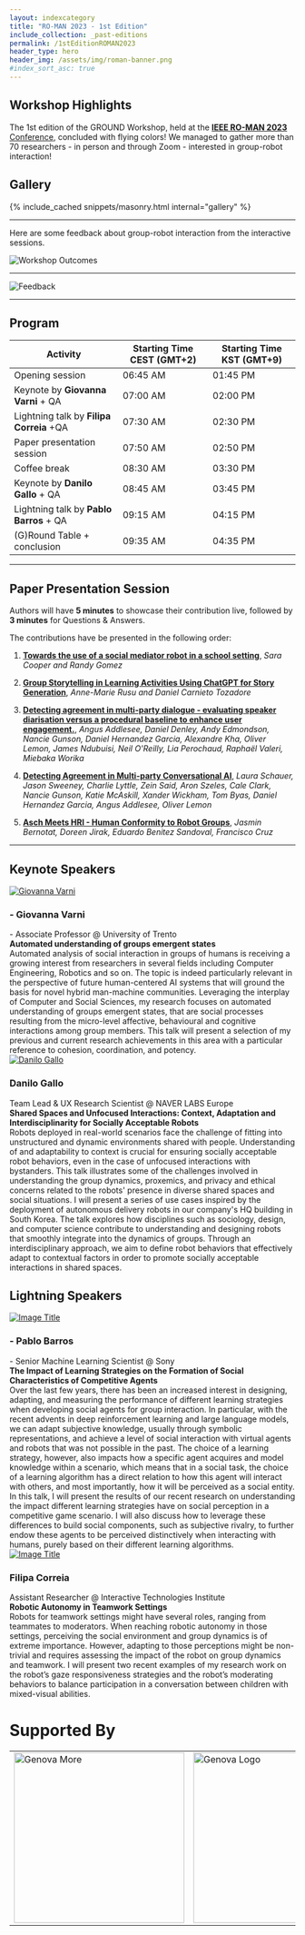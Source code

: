 ```yaml
---
layout: indexcategory
title: "RO-MAN 2023 - 1st Edition"
include_collection: _past-editions
permalink: /1stEditionROMAN2023
header_type: hero
header_img: /assets/img/roman-banner.png
#index_sort_asc: true
---
```


## Workshop Highlights


The 1st edition of the GROUND Workshop, held at the <a href="http://ro-man2023.org/main"><b>IEEE RO-MAN 2023</b> Conference</a>, concluded with flying colors! We managed to gather more than 70 researchers - in person and through Zoom - interested in group-robot interaction!

<!--![GROUND Plan](assets/img/romanBanner.jpeg)-->

## Gallery

{% include_cached snippets/masonry.html internal="gallery" %}

---

Here are some feedback about group-robot interaction from the interactive sessions.


![Workshop Outcomes](assets/img/outcomes.png)

---

![Feedback](assets/img/comments.png)

---

## Program

| **Activity**                             | **Starting Time CEST (GMT+2)** | **Starting Time KST (GMT+9)** |
|------------------------------------------|--------------------------------|-------------------------------|
| Opening session                          | 06:45 AM                       | 01:45 PM                      |
| Keynote by **Giovanna Varni** + QA       | 07:00 AM                       | 02:00 PM                      |
| Lightning talk by **Filipa Correia** +QA | 07:30 AM                       | 02:30 PM                      |
| Paper presentation session               | 07:50 AM                       | 02:50 PM                      |
| Coffee break                             | 08:30 AM                       | 03:30 PM                      |
| Keynote by **Danilo Gallo** + QA         | 08:45 AM                       | 03:45 PM                      |
| Lightning talk by **Pablo Barros** + QA  | 09:15 AM                       | 04:15 PM                      |
| (G)Round Table + conclusion              | 09:35 AM                       | 04:35 PM                      |

---

## Paper Presentation Session

Authors will have **5 minutes** to showcase their contribution live, followed by **3 minutes** for Questions & Answers.

The contributions have be presented in the following order:
1. [**Towards the use of a social mediator robot in a school setting**](/workshop/cooper), *Sara Cooper and Randy Gomez*
   
2. [**Group Storytelling in Learning Activities Using ChatGPT for Story Generation**](/workshop/rusu), *Anne-Marie Rusu and Daniel Carnieto Tozadore*
   
3. [**Detecting agreement in multi-party dialogue - evaluating speaker diarisation versus a procedural baseline to enhance user engagement.**](/workshop/addlesee), *Angus Addlesee, Daniel Denley, Andy Edmondson, Nancie Gunson, Daniel Hernandez Garcia, Alexandre Kha, Oliver Lemon, James Ndubuisi, Neil O'Reilly, Lia Perochaud, Raphaël Valeri, Miebaka Worika*
   
4. [**Detecting Agreement in Multi-party Conversational AI**](/workshop/schauer), *Laura Schauer, Jason Sweeney, Charlie Lyttle, Zein Said, Aron Szeles, Cale Clark, Nancie Gunson, Katie McAskill, Xander Wickham, Tom	Byas, Daniel Hernandez Garcia, Angus Addlesee, Oliver Lemon*
   
5. [**Asch Meets HRI - Human Conformity to Robot Groups**](/workshop/bernotat), *Jasmin Bernotat, Doreen Jirak, Eduardo Benitez Sandoval, Francisco Cruz* 

---

## Keynote Speakers

<section class="light">
    <div class="container py-2">
        <article class="postcard light blue">
            <a class="postcard__img_link" href="#">
                <img class="postcard__img" src="assets/img/giovanna.png" alt="Giovanna Varni" />
            </a>
            <div class="postcard__text t-dark">
                <h1 class="postcard__title blue">- Giovanna Varni</h1>
                <div class="postcard__subtitle small">
				- Associate Professor @ University of Trento
				</div>
                <div class="postcard__bar"></div>
                <div class="postcard__preview-txt"><b>Automated understanding of groups emergent states</b> <br> Automated analysis of social interaction in groups of humans is receiving a growing interest from researchers in several fields including Computer Engineering, Robotics and so on. The topic is indeed particularly relevant in the perspective of future human-centered AI systems that will ground the basis for novel hybrid man-machine communities. Leveraging the interplay of Computer and Social Sciences, my research focuses on automated understanding of groups emergent states, that are social processes resulting from the micro-level affective, behavioural and cognitive interactions among group members. This talk will present a selection of my previous and current research achievements in this area with a particular reference to cohesion, coordination, and potency.</div>
            </div>
        </article>
        <article class="postcard light blue">
			<a class="postcard__img_link" href="#">
				<img class="postcard__img" src="assets/img/danilo.png" alt="Danilo Gallo" />	
			</a>
			<div class="postcard__text t-dark">
				<h1 class="postcard__title blue">Danilo Gallo</h1>
				<div class="postcard__subtitle small">
					Team Lead & UX Research Scientist @ NAVER LABS Europe
				</div>
				<div class="postcard__bar"></div>
				<div class="postcard__preview-txt"><b>Shared Spaces and Unfocused Interactions: Context, Adaptation and Interdisciplinarity for Socially Acceptable Robots</b> <br> Robots deployed in real-world scenarios face the challenge of fitting into unstructured and dynamic environments shared with people. Understanding of and adaptability to context is crucial for ensuring socially acceptable robot behaviors, even in the case of unfocused interactions with bystanders. This talk illustrates some of the challenges involved in understanding the group dynamics, proxemics, and privacy and ethical concerns related to the robots' presence in diverse shared spaces and social situations. I will present a series of use cases inspired by the deployment of autonomous delivery robots in our company's HQ building in South Korea. The talk explores how disciplines such as sociology, design, and computer science contribute to understanding and designing robots that smoothly integrate into the dynamics of groups. Through an interdisciplinary approach, we aim to define robot behaviors that effectively adapt to contextual factors in order to promote socially acceptable interactions in shared spaces.</div>
			</div>
		</article>
    </div>
</section>


## Lightning Speakers

<section class="light">
    <div class="container py-2">
        <article class="postcard light blue">
            <a class="postcard__img_link" href="#">
                <img class="postcard__img" src="assets/img/pablo.png" alt="Image Title" />
            </a>
            <div class="postcard__text t-dark">
                <h1 class="postcard__title blue">- Pablo Barros</h1>
                <div class="postcard__subtitle small">
				- Senior Machine Learning Scientist @ Sony
				</div>
                <div class="postcard__bar"></div>
                <div class="postcard__preview-txt"><b>The Impact of Learning Strategies on the Formation of Social Characteristics of Competitive Agents</b> <br> Over the last few years, there has been an increased interest in designing, adapting, and measuring the performance of different learning strategies when developing social agents for group interaction. In particular, with the recent advents in deep reinforcement learning and large language models, we can adapt subjective knowledge, usually through symbolic representations, and achieve a level of social interaction with virtual agents and robots that was not possible in the past. The choice of a learning strategy, however, also impacts how a specific agent acquires and model knowledge within a scenario, which means that in a social task, the choice of a learning algorithm has a direct relation to how this agent will interact with others, and most importantly, how it will be perceived as a social entity. In this talk, I will present the results of our recent research on understanding the impact different learning strategies have on social perception in a competitive game scenario. I will also discuss how to leverage these differences to build social components, such as subjective rivalry, to further endow these agents to be perceived distinctively when interacting with humans, purely based on their different learning algorithms.</div>
            </div>
        </article>
        <article class="postcard light blue">
			<a class="postcard__img_link" href="#">
				<img class="postcard__img" src="assets/img/filipa_small.jpg" alt="Image Title" />	
			</a>
			<div class="postcard__text t-dark">
				<h1 class="postcard__title blue">Filipa Correia</h1>
				<div class="postcard__subtitle small">
					Assistant Researcher @ Interactive Technologies Institute
				</div>
				<div class="postcard__bar"></div>
				<div class="postcard__preview-txt"><b>Robotic Autonomy in Teamwork Settings</b> <br> Robots for teamwork settings might have several roles, ranging from teammates to moderators. When reaching robotic autonomy in those settings, perceiving the social environment and group dynamics is of extreme importance. However, adapting to those perceptions might be non-trivial and requires assessing the impact of the robot on group dynamics and teamwork. I will present two recent examples of my research work on the robot’s gaze responsiveness strategies and the robot’s moderating behaviors to balance participation in a conversation between children with mixed-visual abilities.</div>
			</div>
		</article>
    </div>
</section>

# Supported By

<table>
  <tr>
    <td> <img src="assets/img/genova_more.png" alt="Genova More" width="300"/> </td>
    <td> <img  src="assets/img/genova_logo.png" alt="Genova Logo" width="300"/> </td>
    <td> <img src="assets/img/raise.png" alt="Raise" width="300"/> </td>
    <td> <img  src="assets/img/whisper.png" alt="wHisper" width="300"/> </td>
    <td> <img src="assets/img/coro.jpeg" alt="CoRo" width="300"/> </td>
    <td> <img src="assets/img/TC_HRI.png" alt="IEEE RAS" width="300"/> </td>
  </tr>
</table>
